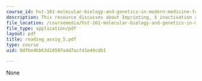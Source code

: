 ```yaml
---
course_id: hst-161-molecular-biology-and-genetics-in-modern-medicine-fall-2007
description: This resource discusses about Imprinting, X inactivation and Epigenetics.
file_location: /coursemedia/hst-161-molecular-biology-and-genetics-in-modern-medicine-fall-2007/0dfbe4bb63d10597a4d7acfd1e49cdb1_reading_assig_5.pdf
file_type: application/pdf
layout: pdf
title: reading_assig_5.pdf
type: course
uid: 0dfbe4bb63d10597a4d7acfd1e49cdb1

---
```

None